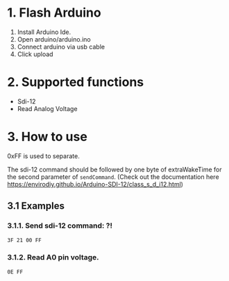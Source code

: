 # 1. Flash Arduino

1. Install Arduino Ide.
2. Open arduino/arduino.ino
3. Connect arduino via usb cable
4. Click upload

# 2. Supported functions

- Sdi-12
- Read Analog Voltage

# 3. How to use

0xFF is used to separate.

The sdi-12 command should be followed by one byte of extraWakeTime for the second parameter of `sendCommand`.
(Check out the documentation here https://envirodiy.github.io/Arduino-SDI-12/class_s_d_i12.html)

## 3.1 Examples

### 3.1.1. Send sdi-12 command: ?!

    3F 21 00 FF

### 3.1.2. Read A0 pin voltage.

    0E FF
